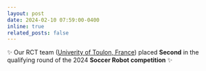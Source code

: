 ```yaml
---
layout: post
date: 2024-02-10 07:59:00-0400
inline: true
related_posts: false
---
```


:sparkles: Our RCT team ([Univerity of Toulon, France](https://msl.robocup.org/history/2024-qualification-results)) placed **Second** in the qualifying round of the 2024 **Soccer Robot competition** :sparkles:
